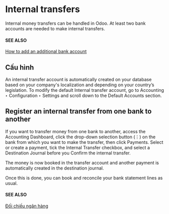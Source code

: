 # Internal transfers

Internal money transfers can be handled in Odoo. At least two bank accounts are needed to make
internal transfers.

#### SEE ALSO
[How to add an additional bank account](../bank/)

## Cấu hình

An internal transfer account is automatically created on your database based on your company's
localization and depending on your country’s legislation. To modify the default Internal
transfer account, go to Accounting ‣ Configuration ‣ Settings and scroll down
to the Default Accounts section.

## Register an internal transfer from one bank to another

If you want to transfer money from one bank to another, access the Accounting Dashboard, click the
drop-down selection button (⋮) on the bank from which you want to make the transfer,
then click Payments. Select or create a payment, tick the Internal Transfer
checkbox, and select a Destination Journal before you Confirm the internal
transfer.

The money is now booked in the transfer account and another payment is automatically created in the
destination journal.

Once this is done, you can book and reconcile your bank statement lines as usual.

#### SEE ALSO
[Đối chiếu ngân hàng](../bank/reconciliation.md)
